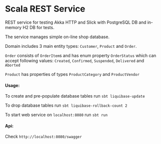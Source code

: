# Scala REST Service

REST service for testing Akka HTTP and Slick
with PostgreSQL DB and in-memory H2 DB for tests.

The service manages simple on-line shop database.

Domain includes 3 main entity types: `Customer`, `Product` and `Order`.

`Order` consists of `OrderItem`s and has enum property `OrderStatus` 
which can accept following values: `Created`, `Confirmed`, `Suspended`,
`Delivered` and `Aborted`

`Product` has properties of types `ProductCategory` and `ProductVendor`
 
#### Usage:
To create and pre-populate database tables run `sbt liquibase-update`

To drop database tables run `sbt liquibase-rollback-count 2`

To start web service on `localhost:8080` run `sbt run`

#### Api:
Check `http://localhost:8080/swagger`
